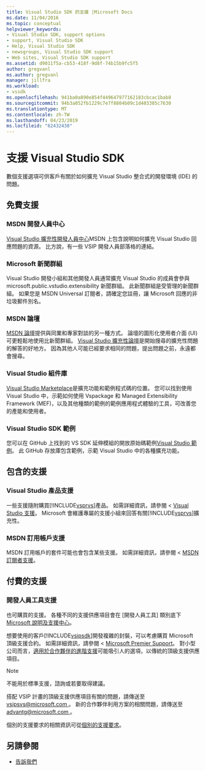 ```yaml
---
title: Visual Studio SDK 的支援 |Microsoft Docs
ms.date: 11/04/2016
ms.topic: conceptual
helpviewer_keywords:
- Visual Studio SDK, support options
- support, Visual Studio SDK
- Help, Visual Studio SDK
- newsgroups, Visual Studio SDK support
- Web sites, Visual Studio SDK support
ms.assetid: d9011f5a-cb53-418f-9d8f-74b15b9fc5f5
author: gregvanl
ms.author: gregvanl
manager: jillfra
ms.workload:
- vssdk
ms.openlocfilehash: 941ba0a890e854f449647977162183cbcac1bab8
ms.sourcegitcommit: 94b3a052fb1229c7e7f8804b09c1d403385c7630
ms.translationtype: MT
ms.contentlocale: zh-TW
ms.lasthandoff: 04/23/2019
ms.locfileid: "62432430"
---
```

# <a name="support-for-the-visual-studio-sdk"></a>支援 Visual Studio SDK
數個支援選項可供客戶有關於如何擴充 Visual Studio 整合式的開發環境 (IDE) 的問題。

## <a name="free-support"></a>免費支援

### <a name="msdn-development-center"></a>MSDN 開發人員中心
 [Visual Studio 擴充性開發人員中心](http://go.microsoft.com/fwlink/?LinkID=84381)MSDN 上包含說明如何擴充 Visual Studio 回應問題的資源。 比方說，有一些 VSIP 開發人員部落格的連結。

### <a name="microsoft-newsgroups"></a>Microsoft 新聞群組
 Visual Studio 開發小組和其他開發人員通常擴充 Visual Studio 的成員會參與 microsoft.public.vstudio.extensibility 新聞群組。 此新聞群組是受管理的新聞群組。 如果您是 MSDN Universal 訂閱者，請確定您註冊，讓 Microsoft 回應的非垃圾郵件別名。

### <a name="msdn-forums"></a>MSDN 論壇
 [MSDN 論壇](http://go.microsoft.com/fwlink/?LinkID=76632)提供與同業和專家對談的另一種方式。 論壇的圖形化使用者介面 (UI) 可更輕鬆地使用比新聞群組。 [Visual Studio 擴充性論壇](http://go.microsoft.com/fwlink/?LinkID=121964)是開始搜尋的擴充性問題的解答的好地方。 因為其他人可能已經要求相同的問題，提出問題之前，永遠都會搜尋。

### <a name="visual-studio-gallery"></a>Visual Studio 組件庫
 [Visual Studio Marketplace](https://marketplace.visualstudio.com/)是擴充功能和範例程式碼的位置。 您可以找到使用 Visual Studio 中，示範如何使用 Vspackage 和 Managed Extensibility Framework (MEF)，以及其他種類的範例的範例應用程式體驗的工具，可改善您的產能和使用者。

### <a name="visual-studio-sdk-samples"></a>Visual Studio SDK 範例

您可以在 GitHub 上找到的 VS SDK 延伸模組的開放原始碼範例[Visual Studio 範例](https://github.com/Microsoft/VSSDK-Extensibility-Samples)。 此 GitHub 存放庫包含範例，示範 Visual Studio 中的各種擴充功能。

## <a name="included-support"></a>包含的支援

### <a name="visual-studio-product-support"></a>Visual Studio 產品支援
 一些支援隨附購買[!INCLUDE[vsprvs](../code-quality/includes/vsprvs_md.md)]產品。 如需詳細資訊，請參閱 < [Visual Studio 支援](http://msdn.microsoft.com/vstudio/cc136615.aspx)。 Microsoft 會維護專屬的支援小組來回答有關[!INCLUDE[vsprvs](../code-quality/includes/vsprvs_md.md)]擴充性。

### <a name="msdn-subscription-support"></a>MSDN 訂用帳戶支援
 MSDN 訂用帳戶的套件可能也會包含某些支援。 如需詳細資訊，請參閱 < [MSDN 訂閱者支援](https://msdn.microsoft.com/subscriptions/aa718661.aspx)。

## <a name="paid-support"></a>付費的支援

### <a name="developer-tools-support"></a>開發人員工具支援

也可購買的支援。 各種不同的支援供應項目會在 [開發人員工具] 類別底下[Microsoft 說明及支援中心](https://support.microsoft.com/supportforbusiness/productselection?fltadd=sps-business-1&sapId=4fd4947b-15ea-ce01-080f-97f2ca3c76e8)。

想要使用的客戶[!INCLUDE[vsipsdk](../extensibility/includes/vsipsdk_md.md)]開發複雜的封裝，可以考慮購買 Microsoft 頂級支援合約。 如需詳細資訊，請參閱 < [Microsoft Premier Support](https://support.microsoft.com/premier)。 對小型公司而言，[適用於合作夥伴的進階支援](https://partner.microsoft.com/support/advanced-cloud-support)可能吸引人的選項，以傳統的頂級支援供應項目。

> [!NOTE]
> 不能用於標準支援，諮詢或若要取得建議。

搭配 VSIP 計畫的頂級支援供應項目有關的問題，請傳送至[ vsipsvs@microsoft.com ](mailto:vsipsvs@microsoft.com)。 新的合作夥伴利用方案的相關問題，請傳送至[ advantg@microsoft.com ](mailto:advantg@microsoft.com)。

個別的支援要求的相關資訊可從[個別的支援要求](http://go.microsoft.com/fwlink/?LinkID=82385)。

## <a name="see-also"></a>另請參閱

- [告訴我們](../ide/talk-to-us.md)